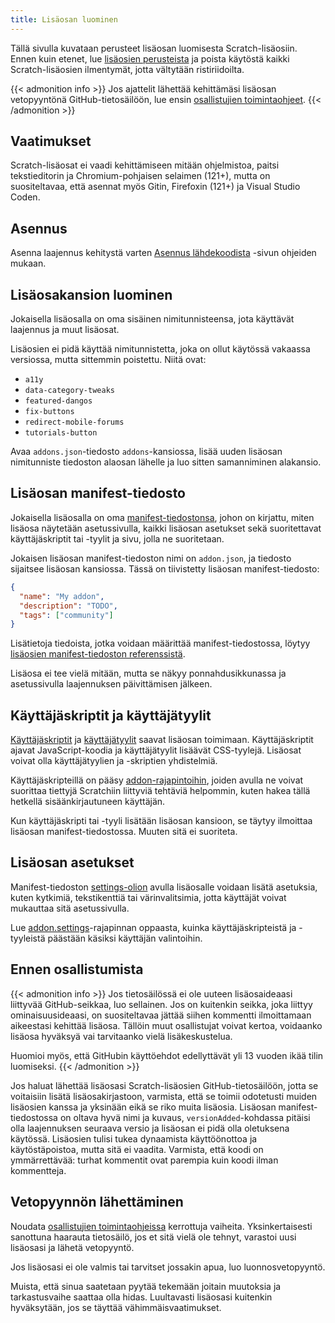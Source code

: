 ```yaml
---
title: Lisäosan luominen
---
```


Tällä sivulla kuvataan perusteet lisäosan luomisesta Scratch-lisäosiin. Ennen kuin etenet, lue [lisäosien perusteista](../addon-basics/) ja poista käytöstä kaikki Scratch-lisäosien ilmentymät, jotta vältytään ristiriidoilta.

{{< admonition info >}}
Jos ajattelit lähettää kehittämäsi lisäosan vetopyyntönä GitHub-tietosäilöön, lue ensin [osallistujien toimintaohjeet](https://github.com/ScratchAddons/ScratchAddons/blob/master/.github/CONTRIBUTING.md).
{{< /admonition >}}

## Vaatimukset
Scratch-lisäosat ei vaadi kehittämiseen mitään ohjelmistoa, paitsi tekstieditorin ja Chromium-pohjaisen selaimen (121+), mutta on suositeltavaa, että asennat myös Gitin, Firefoxin (121+) ja Visual Studio Coden.

## Asennus
Asenna laajennus kehitystä varten [Asennus lähdekoodista](/docs/getting-started/installing/#from-source) -sivun ohjeiden mukaan.

## Lisäosakansion luominen
Jokaisella lisäosalla on oma sisäinen nimitunnisteensa, jota käyttävät laajennus ja muut lisäosat.

Lisäosien ei pidä käyttää nimitunnistetta, joka on ollut käytössä vakaassa versiossa, mutta sittemmin poistettu. Niitä ovat:

- `a11y`
- `data-category-tweaks`
- `featured-dangos`
- `fix-buttons`
- `redirect-mobile-forums`
- `tutorials-button`

Avaa `addons.json`-tiedosto `addons`-kansiossa, lisää uuden lisäosan nimitunniste tiedoston alaosan lähelle ja luo sitten samanniminen alakansio.

## Lisäosan manifest-tiedosto
Jokaisella lisäosalla on oma [manifest-tiedostonsa](/docs/reference/addon-manifest/), johon on kirjattu, miten lisäosa näytetään asetussivulla, kaikki lisäosan asetukset sekä suoritettavat käyttäjäskriptit tai -tyylit ja sivu, jolla ne suoritetaan.

Jokaisen lisäosan manifest-tiedoston nimi on `addon.json`, ja tiedosto sijaitsee lisäosan kansiossa.
Tässä on tiivistetty lisäosan manifest-tiedosto:
```json
{
  "name": "My addon",
  "description": "TODO",
  "tags": ["community"]
}
```

Lisätietoja tiedoista, jotka voidaan määrittää manifest-tiedostossa, löytyy [lisäosien manifest-tiedoston referenssistä](/docs/reference/addon-manifest/).

Lisäosa ei tee vielä mitään, mutta se näkyy ponnahdusikkunassa ja asetussivulla laajennuksen päivittämisen jälkeen.

## Käyttäjäskriptit ja käyttäjätyylit
[Käyttäjäskriptit](/docs/develop/userscripts/) ja [käyttäjätyylit](/docs/develop/userstyles/) saavat lisäosan toimimaan. Käyttäjäskriptit ajavat JavaScript-koodia ja käyttäjätyylit lisäävät CSS-tyylejä. Lisäosat voivat olla käyttäjätyylien ja -skriptien yhdistelmiä.

Käyttäjäskripteillä on pääsy [addon-rajapintoihin](/docs/reference/addon-api/), joiden avulla ne voivat suorittaa tiettyjä Scratchiin liittyviä tehtäviä helpommin, kuten hakea tällä hetkellä sisäänkirjautuneen käyttäjän.

Kun käyttäjäskripti tai -tyyli lisätään lisäosan kansioon, se täytyy ilmoittaa lisäosan manifest-tiedostossa. Muuten sitä ei suoriteta.

## Lisäosan asetukset
Manifest-tiedoston [settings-olion](/docs/reference/addon-manifest/#settings-object) avulla lisäosalle voidaan lisätä asetuksia, kuten kytkimiä, tekstikenttiä tai värinvalitsimia, jotta käyttäjät voivat mukauttaa sitä asetussivulla.

Lue [addon.settings](/docs/reference/addon-api/addon.settings)-rajapinnan oppaasta, kuinka käyttäjäskripteistä ja -tyyleistä päästään käsiksi käyttäjän valintoihin.

## Ennen osallistumista
{{< admonition info >}}
Jos tietosäilössä ei ole uuteen lisäosaideaasi liittyvää GitHub-seikkaa, luo sellainen. Jos on kuitenkin seikka, joka liittyy ominaisuusideaasi, on suositeltavaa jättää siihen kommentti ilmoittamaan aikeestasi kehittää lisäosa. Tällöin muut osallistujat voivat kertoa, voidaanko lisäosa hyväksyä vai tarvitaanko vielä lisäkeskustelua.

Huomioi myös, että GitHubin käyttöehdot edellyttävät yli 13 vuoden ikää tilin luomiseksi.
{{< /admonition >}}

Jos haluat lähettää lisäosasi Scratch-lisäosien GitHub-tietosäilöön, jotta se voitaisiin lisätä lisäosakirjastoon, varmista, että se toimii odotetusti muiden lisäosien kanssa ja yksinään eikä se riko muita lisäosia. Lisäosan manifest-tiedostossa on oltava hyvä nimi ja kuvaus, `versionAdded`-kohdassa pitäisi olla laajennuksen seuraava versio ja lisäosan ei pidä olla oletuksena käytössä. Lisäosien tulisi tukea dynaamista käyttöönottoa ja käytöstäpoistoa, mutta sitä ei vaadita. 
Varmista, että koodi on ymmärrettävää: turhat kommentit ovat parempia kuin koodi ilman kommentteja.

## Vetopyynnön lähettäminen
Noudata [osallistujien toimintaohjeissa](https://github.com/ScratchAddons/ScratchAddons/blob/master/.github/CONTRIBUTING.md) kerrottuja vaiheita. Yksinkertaisesti sanottuna haarauta tietosäilö, jos et sitä vielä ole tehnyt, varastoi uusi lisäosasi ja lähetä vetopyyntö.

Jos lisäosasi ei ole valmis tai tarvitset jossakin apua, luo luonnosvetopyyntö.

Muista, että sinua saatetaan pyytää tekemään joitain muutoksia ja tarkastusvaihe saattaa olla hidas. Luultavasti lisäosasi kuitenkin hyväksytään, jos se täyttää vähimmäisvaatimukset.
